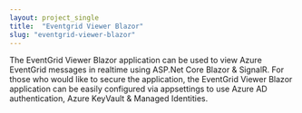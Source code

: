 ```yaml
---
layout: project_single
title:  "Eventgrid Viewer Blazor"
slug: "eventgrid-viewer-blazor"
---
```

The EventGrid Viewer Blazor application can be used to view Azure EventGrid messages in realtime using ASP.Net Core Blazor & SignalR. For those who would like to secure the application, the EventGrid Viewer Blazor application can be easily configured via appsettings to use Azure AD authentication, Azure KeyVault & Managed Identities.
